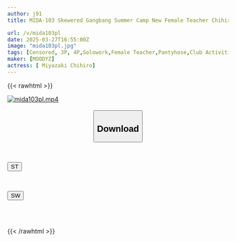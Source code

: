 ```yaml
---
author: j91
title: MIDA-103 Skewered Gangbang Summer Camp New Female Teacher Chihiro Miyazaki Used As A Semen Disposal Tool By Students

url: /v/mida103pl
date: 2025-03-27T16:55:00Z
image: "mida103pl.jpg"
tags: [Censored, 3P, 4P,Solowork,Female Teacher,Pantyhose,Club Activities / Manager	]
maker: [MOODYZ]
actress: [ Miyazaki Chihiro]
---
```



{{< rawhtml >}}

<div class="video" data-videoid="LQZkbjjPJZtRwQZ">
    <a href="javascript:;">
        <img src="/v/mida103pl/mida103pl.jpg" width="WIDTH" height="HEIGHT" alt="mida103pl.mp4" loading="lazy">
    </a>
</div>

<script type="text/javascript" src="https://j91.asia/asset/on-demand-st.js"></script>

<br>
  <link rel="stylesheet" href="https://j91.asia/asset/bs5.css">
  
  <center>
  <button class="btn btn-primary" type="button" data-bs-toggle="collapse" data-bs-target=".multi-collapse" aria-expanded="false" aria-controls="multiCollapseExample1 multiCollapseExample2"><h2>Download</h2></button></center>
</p>
<div class="row">
  <div class="col">
    <div class="collapse multi-collapse" id="multiCollapseExample1">
      <div class="card card-body">
	      	      <br>
<div class="buttons">  
<p><a href="/v/mida103pl/st.html" target="_blank"><button class="btn-hover color-3"><i class="fa fa-download"></i> ST</button></a></p></div>
    </div>
  </div>
</div>
  <div class="col">
    <div class="collapse multi-collapse" id="multiCollapseExample2">
      <div class="card card-body">
	      <br>
<div class="buttons">
<p><a href="/v/mida103pl/sw.html" target="_blank"><button class="btn-hover color-2"><i class="fa fa-download"></i> SW</button></a></p></div>
<br><br>
      </div>
    </div>
  </div>
</div>

{{< /rawhtml >}}